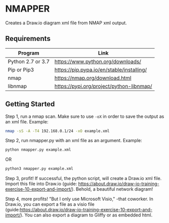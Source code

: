 # NMAPPER

Creates a Draw.io diagram xml file from NMAP xml output.

## Requirements

| Program | Link |
| --- | --- |
| Python 2.7 or 3.7 | https://www.python.org/downloads/ |
| Pip or Pip3 | https://pip.pypa.io/en/stable/installing/ |
| nmap | https://nmap.org/download.html |
| libnmap | https://pypi.org/project/python-libnmap/ |

## Getting Started

Step 1, run a nmap scan. Make sure to use `-oX` in order to save the output as an xml file. Example:

```bash
nmap -sS -A -T4 192.168.0.1/24 -xO example.xml
```

Step 2, run nmapper.py with an xml file as an argument. Example:

```bash
python nmapper.py example.xml
```
OR
```bash
python3 nmapper.py example.xml
```

Step 3, profit! If successful, the python script, will create a Draw.io xml file. Import this file into Draw.io (guide: https://about.draw.io/draw-io-training-exercise-10-export-and-import/). Behold, a beautiful network diagram!

Step 4, more profits! "But I only use Microsoft Visio," -that coworker. In Draw.io, you can export a file as a visio file (guide:https://about.draw.io/draw-io-training-exercise-10-export-and-import/). You can also export a diagram to Gliffy or as embedded html.
